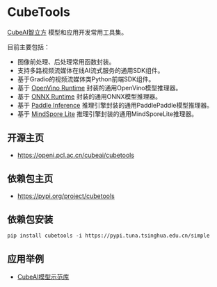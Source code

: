 # CubeTools

[CubeAI智立方](https://openi.pcl.ac.cn/OpenI/cubeai) 模型和应用开发常用工具集。

目前主要包括：

- 图像前处理、后处理常用函数封装。
- 支持多路视频流媒体在线AI流式服务的通用SDK组件。
- 基于Gradio的视频流媒体类Python前端SDK组件。
- 基于 [OpenVino Runtime](https://pypi.org/project/openvino/) 封装的通用OpenVino模型推理器。
- 基于 [ONNX Runtime](https://pypi.org/project/onnxruntime-gpu/) 封装的通用ONNX模型推理器。
- 基于 [Paddle Inference](https://www.paddlepaddle.org.cn/paddle/paddleinference) 推理引擎封装的通用PaddlePaddle模型推理器。
- 基于 [MindSpore Lite](https://www.mindspore.cn/lite) 推理引擎封装的通用MindSporeLite推理器。


## 开源主页

- https://openi.pcl.ac.cn/cubeai/cubetools

## 依赖包主页 

- https://pypi.org/project/cubetools

## 依赖包安装

    pip install cubetools -i https://pypi.tuna.tsinghua.edu.cn/simple

## 应用举例

- [CubeAI模型示范库](https://openi.pcl.ac.cn/cubeai-model-zoo/cubeai-model-zoo)

